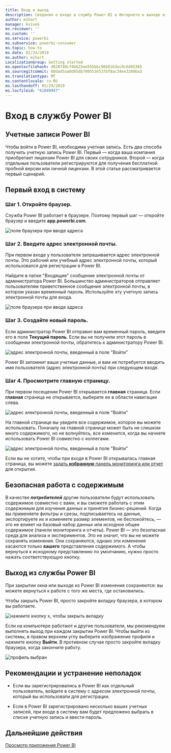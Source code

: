 ```yaml
---
title: Вход и выход
description: Сведения о входе в службу Power BI в Интернете и выходе из нее.
author: mihart
manager: kvivek
ms.reviewer: ''
ms.custom: ''
ms.service: powerbi
ms.subservice: powerbi-consumer
ms.topic: how-to
ms.date: 01/24/2019
ms.author: mihart
LocalizationGroup: Getting started
ms.openlocfilehash: d828748cf4b625ee555bbc98b91b3ec0c6d85365
ms.sourcegitcommit: 60dad5aa0d85db790553e537bf8ac34ee3289ba3
ms.translationtype: MT
ms.contentlocale: ru-RU
ms.lasthandoff: 05/29/2019
ms.locfileid: "61049947"
---
```

# <a name="sign-in-to-power-bi-service"></a>Вход в службу Power BI

## <a name="power-bi-accounts"></a>Учетные записи Power BI
Чтобы войти в Power BI, необходима учетная запись. Есть два способа получить учетную запись Power BI. Первый — когда ваша компания приобретает лицензии Power BI для своих сотрудников. Второй — когда отдельные пользователи регистрируются для получения бесплатной пробной версии или личной лицензии. В этой статье рассматривается первый сценарий.

## <a name="sign-in-for-the-first-time"></a>Первый вход в систему

### <a name="step-one-open-a-browser"></a>Шаг 1. Откройте браузер.
Служба Power BI работает в браузере.  Поэтому первый шаг — откройте браузер и введите **app.powerbi.com**.

![поле браузера при вводе адреса](media/end-user-sign-in/power-bi-sign-in.png)

### <a name="step-two-type-your-email-address"></a>Шаг 2. Введите адрес электронной почты.
При первом входе у пользователя запрашивается адрес электронной почты.  Это рабочий или учебный адрес электронной почты, который использовался для регистрации в Power BI.  

Найдите в папке "Входящие" сообщение электронной почты от администратора Power BI. Большинство администраторов отправляет пользователям приветственное сообщение электронной почты, в котором указан временный пароль. Используйте эту учетную запись электронной почты для входа. 

![поле браузера при вводе адреса](media/end-user-sign-in/power-bi-email2.png)


 
### <a name="step-three-create-a-new-password"></a>Шаг 3. Создайте новый пароль.
Если администратор Power BI отправил вам временный пароль, введите его в поле **Текущий пароль**. Если вы не получили этот пароль в сообщении электронной почты, обратитесь к администратору Power BI.

![адрес электронной почты, введенный в поле "Войти"](media/end-user-sign-in/power-bi-login2.png)

Power BI запомнит ваши учетные данные, и вам не потребуется вводить имя пользователя (адрес электронной почты) при следующем входе. 

### <a name="step-four-review-your-home-page"></a>Шаг 4. Просмотрите главную страницу.
При первом посещении Power BI открывается **главная** страница. Если **главная** страница не открывается, выберите ее в области навигации слева. 

![адрес электронной почты, введенный в поле "Войти"](media/end-user-sign-in/power-bi-home-select.png)

На главной странице вы увидите все содержимое, которое вы можете использовать. Поначалу на главной странице может быть не слишком много содержимого, но не волнуйтесь, все изменится, когда вы начнете использовать Power BI совместно с коллегами. 

![адрес электронной почты, введенный в поле "Войти"](media/end-user-sign-in/power-bi-home2.png)

Если вы не хотите, чтобы при входе в Power BI открывалась главная страница, вы можете [задать **избранную** панель мониторинга или отчет](end-user-featured.md) для открытия. 

## <a name="safely-interact-with-content"></a>Безопасная работа с содержимым
В качестве ***потребителей*** другие пользователи будут использовать содержимое совместно с вами, и вы сможете работать с этим содержимым для изучения данных и принятия бизнес-решений.  Когда вы применяете фильтры и срезы, подписываетесь на данные, экспортируете их и изменяете размер элементов, не беспокойтесь, — это не влияет на базовый набор данных или исходное общее содержимое (панели мониторинга и отчеты). Power BI — это безопасная среда для анализа и экспериментов. Это не значит, что вы не можете сохранять изменения. Они сохраняются, однако эти изменения касаются только **вашего** представления содержимого. А чтобы вернуться к исходному представлению по умолчанию, нужно просто нажать соответствующую кнопку.

## <a name="sign-out-of-power-bi-service"></a>Выход из службы Power BI
При закрытии окна или выходе из Power BI изменения сохраняются: вы можете вернуться к работе с того же места, где остановились.

Чтобы закрыть Power BI, просто закройте вкладку браузера, в котором вы работаете. 

![нажмите кнопку x, чтобы закрыть вкладку](media/end-user-sign-in/power-bi-close.png) 

Если на компьютере работают и другие пользователи, мы рекомендуем выполнять выход при каждом закрытии Power BI.  Чтобы выйти из системы, в правом верхнем углу выберите изображение профиля и нажмите кнопку **Выйти**. В противном случае просто закройте вкладку браузера, когда закончите работу.

![профиль выбран](media/end-user-sign-in/power-bi-sign-out.png) 

## <a name="troubleshooting-and-considerations"></a>Рекомендации и устранение неполадок
- Если вы зарегистрировались в Power BI как отдельный пользователь, войдите в систему с адресом электронной почты, который вы использовали для регистрации.

- Если в Power BI зарегистрировано несколько ваших учетных записей, при входе в систему вам будет предложено выбрать в списке учетную запись и ввести пароль. 

## <a name="next-steps"></a>Дальнейшие действия
[Просмотр приложения Power BI](end-user-app-view.md)
